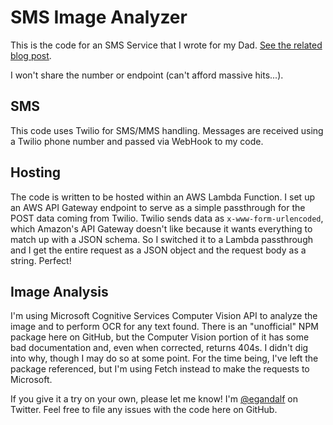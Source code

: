 # SMS Image Analyzer

This is the code for an SMS Service that I wrote for my Dad. [See the related blog post](http://egandalf.blogspot.com/2017/04/200-lines-or-less-combining-twilio-aws.html).

I won't share the number or endpoint (can't afford massive hits...).

## SMS
This code uses Twilio for SMS/MMS handling. Messages are received using a Twilio phone number and passed via WebHook to my code.

## Hosting
The code is written to be hosted within an AWS Lambda Function. I set up an AWS API Gateway endpoint to serve as a simple passthrough for the POST data coming from Twilio. Twilio sends data as `x-www-form-urlencoded`, which Amazon's API Gateway doesn't like because it wants everything to match up with a JSON schema. So I switched it to a Lambda passthrough and I get the entire request as a JSON object and the request body as a string. Perfect!

## Image Analysis
I'm using Microsoft Cognitive Services Computer Vision API to analyze the image and to perform OCR for any text found. There is an "unofficial" NPM package here on GitHub, but the Computer Vision portion of it has some bad documentation and, even when corrected, returns 404s. I didn't dig into why, though I may do so at some point. For the time being, I've left the package referenced, but I'm using Fetch instead to make the requests to Microsoft.

If you give it a try on your own, please let me know! I'm [@egandalf](https://twitter.com/egandalf) on Twitter. Feel free to file any issues with the code here on GitHub.
